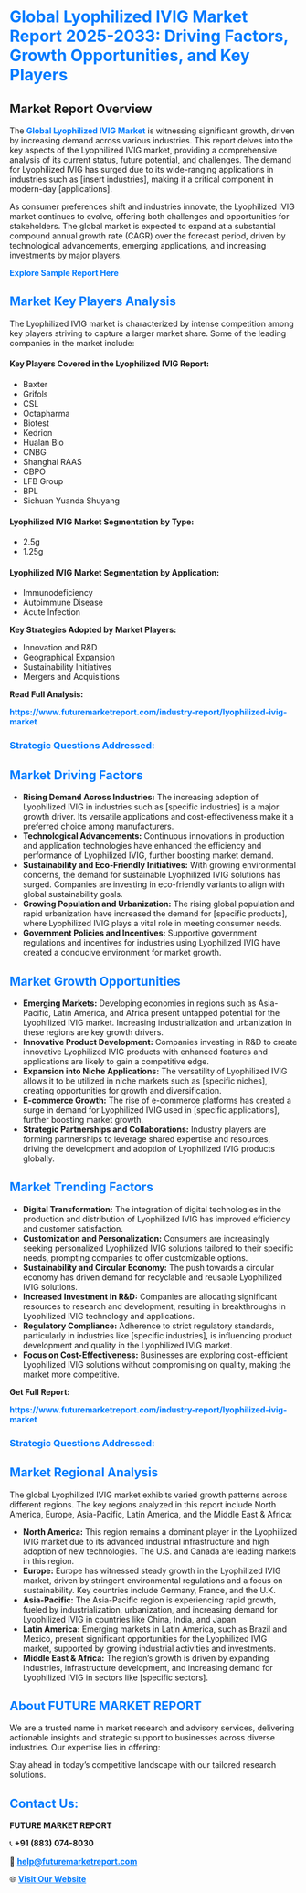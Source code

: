 <h1 style="color: #007BFF;">Global Lyophilized IVIG Market Report 2025-2033: Driving Factors, Growth Opportunities, and Key Players</h1>

<section id="overview">
<h2>Market Report Overview</h2>
<p>The <a href="https://www.futuremarketreport.com/industry-report/lyophilized-ivig-market" style="color: #007BFF; text-decoration: none;"><strong>Global Lyophilized IVIG Market</strong></a> is witnessing significant growth, driven by increasing demand across various industries. This report delves into the key aspects of the Lyophilized IVIG market, providing a comprehensive analysis of its current status, future potential, and challenges. The demand for Lyophilized IVIG has surged due to its wide-ranging applications in industries such as [insert industries], making it a critical component in modern-day [applications].</p>
<p>As consumer preferences shift and industries innovate, the Lyophilized IVIG market continues to evolve, offering both challenges and opportunities for stakeholders. The global market is expected to expand at a substantial compound annual growth rate (CAGR) over the forecast period, driven by technological advancements, emerging applications, and increasing investments by major players.</p>
</section>

<section id="overview">
<p><a href="https://www.futuremarketreport.com/request-sample/reportId=102937" style="color: #007BFF; text-decoration: none;"><strong>Explore Sample Report Here</strong></a></p>
</section>

<section id="key-players">
<h2 style="color: #007BFF;">Market Key Players Analysis</h2>
<p>The Lyophilized IVIG market is characterized by intense competition among key players striving to capture a larger market share. Some of the leading companies in the market include:</p>
<h4>Key Players Covered in the Lyophilized IVIG Report:</h4>
<ul><li>Baxter</li><li>Grifols</li><li>CSL</li><li>Octapharma</li><li>Biotest</li><li>Kedrion</li><li>Hualan Bio</li><li>CNBG</li><li>Shanghai RAAS</li><li>CBPO</li><li>LFB Group</li><li>BPL</li><li>Sichuan Yuanda Shuyang</li></ul>
<h4>Lyophilized IVIG Market Segmentation by Type:</h4>
<ul><li>2.5g</li><li>1.25g</li></ul>

<h4>Lyophilized IVIG Market Segmentation by Application:</h4>
<ul><li>Immunodeficiency</li><li>Autoimmune Disease</li><li>Acute Infection</li></ul>
<p><strong>Key Strategies Adopted by Market Players:</strong></p>
<ul>
<li>Innovation and R&D</li>
<li>Geographical Expansion</li>
<li>Sustainability Initiatives</li>
<li>Mergers and Acquisitions</li>
</ul>
</section>

<section>
<p><strong>Read Full Analysis: </strong></p><a href="https://www.futuremarketreport.com/industry-report/lyophilized-ivig-market" style="color: #007BFF; text-decoration: none;"><strong>https://www.futuremarketreport.com/industry-report/lyophilized-ivig-market</strong></a>
<h3 style="color: #007BFF;">Strategic Questions Addressed:</h3>
</section>

<section id="driving-factors">
<h2 style="color: #007BFF;">Market Driving Factors</h2>
<ul>
<li><strong>Rising Demand Across Industries:</strong> The increasing adoption of Lyophilized IVIG in industries such as [specific industries] is a major growth driver. Its versatile applications and cost-effectiveness make it a preferred choice among manufacturers.</li>
<li><strong>Technological Advancements:</strong> Continuous innovations in production and application technologies have enhanced the efficiency and performance of Lyophilized IVIG, further boosting market demand.</li>
<li><strong>Sustainability and Eco-Friendly Initiatives:</strong> With growing environmental concerns, the demand for sustainable Lyophilized IVIG solutions has surged. Companies are investing in eco-friendly variants to align with global sustainability goals.</li>
<li><strong>Growing Population and Urbanization:</strong> The rising global population and rapid urbanization have increased the demand for [specific products], where Lyophilized IVIG plays a vital role in meeting consumer needs.</li>
<li><strong>Government Policies and Incentives:</strong> Supportive government regulations and incentives for industries using Lyophilized IVIG have created a conducive environment for market growth.</li>
</ul>
</section>

<section id="growth-opportunities">
<h2 style="color: #007BFF;">Market Growth Opportunities</h2>
<ul>
<li><strong>Emerging Markets:</strong> Developing economies in regions such as Asia-Pacific, Latin America, and Africa present untapped potential for the Lyophilized IVIG market. Increasing industrialization and urbanization in these regions are key growth drivers.</li>
<li><strong>Innovative Product Development:</strong> Companies investing in R&D to create innovative Lyophilized IVIG products with enhanced features and applications are likely to gain a competitive edge.</li>
<li><strong>Expansion into Niche Applications:</strong> The versatility of Lyophilized IVIG allows it to be utilized in niche markets such as [specific niches], creating opportunities for growth and diversification.</li>
<li><strong>E-commerce Growth:</strong> The rise of e-commerce platforms has created a surge in demand for Lyophilized IVIG used in [specific applications], further boosting market growth.</li>
<li><strong>Strategic Partnerships and Collaborations:</strong> Industry players are forming partnerships to leverage shared expertise and resources, driving the development and adoption of Lyophilized IVIG products globally.</li>
</ul>
</section>

<section id="trending-factors">
<h2 style="color: #007BFF;">Market Trending Factors</h2>
<ul>
<li><strong>Digital Transformation:</strong> The integration of digital technologies in the production and distribution of Lyophilized IVIG has improved efficiency and customer satisfaction.</li>
<li><strong>Customization and Personalization:</strong> Consumers are increasingly seeking personalized Lyophilized IVIG solutions tailored to their specific needs, prompting companies to offer customizable options.</li>
<li><strong>Sustainability and Circular Economy:</strong> The push towards a circular economy has driven demand for recyclable and reusable Lyophilized IVIG solutions.</li>
<li><strong>Increased Investment in R&D:</strong> Companies are allocating significant resources to research and development, resulting in breakthroughs in Lyophilized IVIG technology and applications.</li>
<li><strong>Regulatory Compliance:</strong> Adherence to strict regulatory standards, particularly in industries like [specific industries], is influencing product development and quality in the Lyophilized IVIG market.</li>
<li><strong>Focus on Cost-Effectiveness:</strong> Businesses are exploring cost-efficient Lyophilized IVIG solutions without compromising on quality, making the market more competitive.</li>
</ul>
</section>

<section>
<p><strong>Get Full Report: </strong></p><a href="https://www.futuremarketreport.com/industry-report/lyophilized-ivig-market" style="color: #007BFF; text-decoration: none;"><strong>https://www.futuremarketreport.com/industry-report/lyophilized-ivig-market</strong></a>
<h3 style="color: #007BFF;">Strategic Questions Addressed:</h3>
</section>


<section id="regional-analysis">
<h2 style="color: #007BFF;">Market Regional Analysis</h2>
<p>The global Lyophilized IVIG market exhibits varied growth patterns across different regions. The key regions analyzed in this report include North America, Europe, Asia-Pacific, Latin America, and the Middle East & Africa:</p>
<ul>
<li><strong>North America:</strong> This region remains a dominant player in the Lyophilized IVIG market due to its advanced industrial infrastructure and high adoption of new technologies. The U.S. and Canada are leading markets in this region.</li>
<li><strong>Europe:</strong> Europe has witnessed steady growth in the Lyophilized IVIG market, driven by stringent environmental regulations and a focus on sustainability. Key countries include Germany, France, and the U.K.</li>
<li><strong>Asia-Pacific:</strong> The Asia-Pacific region is experiencing rapid growth, fueled by industrialization, urbanization, and increasing demand for Lyophilized IVIG in countries like China, India, and Japan.</li>
<li><strong>Latin America:</strong> Emerging markets in Latin America, such as Brazil and Mexico, present significant opportunities for the Lyophilized IVIG market, supported by growing industrial activities and investments.</li>
<li><strong>Middle East & Africa:</strong> The region’s growth is driven by expanding industries, infrastructure development, and increasing demand for Lyophilized IVIG in sectors like [specific sectors].</li>
</ul>
</section>

<footer>
<h2 style="color: #007BFF;">About FUTURE MARKET REPORT</h2>
<p>We are a trusted name in market research and advisory services, delivering actionable insights and strategic support to businesses across diverse industries. Our expertise lies in offering:</p>

<p>Stay ahead in today’s competitive landscape with our tailored research solutions.</p>

<h2 style="color: #007BFF;">Contact Us:</h2>
<p><strong>FUTURE MARKET REPORT</strong></p>
<p>📞 <strong>+91 (883) 074-8030</strong></p>
<p>📧 <strong><a href="mailto:help@futuremarketreport.com" style="color: #007BFF;">help@futuremarketreport.com</a></strong></p>
<p>🌐 <strong><a href="https://www.futuremarketreport.com/" style="color: #007BFF;">Visit Our Website</a></strong></p>
</footer>